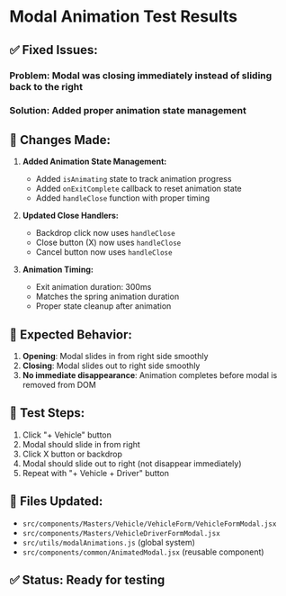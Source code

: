 # Modal Animation Test Results

## ✅ **Fixed Issues:**

### **Problem**: Modal was closing immediately instead of sliding back to the right
### **Solution**: Added proper animation state management

## 🔧 **Changes Made:**

1. **Added Animation State Management:**
   - Added `isAnimating` state to track animation progress
   - Added `onExitComplete` callback to reset animation state
   - Added `handleClose` function with proper timing

2. **Updated Close Handlers:**
   - Backdrop click now uses `handleClose`
   - Close button (X) now uses `handleClose`
   - Cancel button now uses `handleClose`

3. **Animation Timing:**
   - Exit animation duration: 300ms
   - Matches the spring animation duration
   - Proper state cleanup after animation

## 🎯 **Expected Behavior:**

1. **Opening**: Modal slides in from right side smoothly
2. **Closing**: Modal slides out to right side smoothly
3. **No immediate disappearance**: Animation completes before modal is removed from DOM

## 🧪 **Test Steps:**

1. Click "+ Vehicle" button
2. Modal should slide in from right
3. Click X button or backdrop
4. Modal should slide out to right (not disappear immediately)
5. Repeat with "+ Vehicle + Driver" button

## 📝 **Files Updated:**

- `src/components/Masters/Vehicle/VehicleForm/VehicleFormModal.jsx`
- `src/components/Masters/VehicleDriverFormModal.jsx`
- `src/utils/modalAnimations.js` (global system)
- `src/components/common/AnimatedModal.jsx` (reusable component)

## ✅ **Status**: Ready for testing

